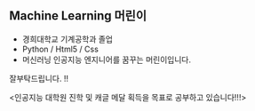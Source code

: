 ## Machine Learning 머린이

* 경희대학교 기계공학과 졸업
* Python / Html5 / Css
* 머신러닝 인공지능 엔지니어를 꿈꾸는 머린이입니다.



잘부탁드립니다. !!

<인공지능 대학원 진학 및 캐글 메달 획득을 목표로 공부하고 있습니다!!!>

